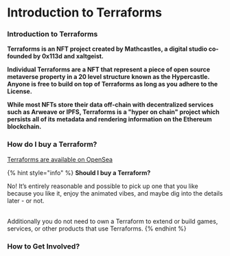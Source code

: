 # Introduction to Terraforms

### Introduction to Terraforms

**Terraforms is an NFT project created by Mathcastles, a digital studio co-founded by 0x113d and xaltgeist.**

**Individual Terraforms are a NFT that represent a piece of open source metaverse property in a 20 level structure known as the Hypercastle. Anyone is free to build on top of Terraforms as long as you adhere to the License.**

**While most NFTs store their data off-chain with decentralized services such as Arweave or IPFS, Terraforms is a "hyper on chain" project which persists all of its metadata and rendering information on the Ethereum blockchain.** &#x20;

### How do I buy a Terraform?

[Terraforms are available on OpenSea](https://opensea.io/collection/terraforms)

{% hint style="info" %}
**Should I buy a Terraform?**

No! It’s entirely reasonable and possible to pick up one that you like because you like it, enjoy the animated vibes, and maybe dig into the details later - or not.&#x20;

\
Additionally you do not need to own a Terraform to extend or build games, services, or other products that use Terraforms.
{% endhint %}

### How to Get Involved?



